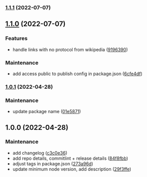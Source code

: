 

### [1.1.1](https://github.com/nzambello/link-previewer/compare/v1.1.0...v1.1.1) (2022-07-07)

## [1.1.0](https://github.com/nzambello/link-previewer/compare/v1.0.1...v1.1.0) (2022-07-07)


### Features

* handle links with no protocol from wikipedia ([9196390](https://github.com/nzambello/link-previewer/commit/9196390a186e50bf5d61415de995f23066258fe4))


### Maintenance

* add access public to publish config in package.json ([6cfe4df](https://github.com/nzambello/link-previewer/commit/6cfe4df5d5307daf7830f0fb5e2080e382f3aacd))

### [1.0.1](https://github.com/nzambello/link-previewer/compare/v1.0.0...v1.0.1) (2022-04-28)


### Maintenance

* update package name ([01e5871](https://github.com/nzambello/link-previewer/commit/01e58713f68f261e0fb1c0b0fd44243ab696dce2))

## 1.0.0 (2022-04-28)


### Maintenance

* add changelog ([c3c0e36](https://github.com/nzambello/link-previewer/commit/c3c0e36e997b93e8b47c92adf604ce88a8aef6d3))
* add repo details, commitlint + release details ([84f8fbb](https://github.com/nzambello/link-previewer/commit/84f8fbb3617950e2613b2e1554be93332e40c4c4))
* adjust tags in package.json ([273a96d](https://github.com/nzambello/link-previewer/commit/273a96d0c5f389610aa0a20d2734e84868d377de))
* update minimum node version, add description ([29f3ffe](https://github.com/nzambello/link-previewer/commit/29f3ffee6073bc049c56d487752b3c0b44dc87b4))
